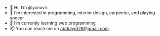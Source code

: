 - 👋 Hi, I’m @yonovri
- 👀 I’m interested in programming, interior design, carpenter, and playing soccer
- 🌱 I’m currently learning web programming
- 📫 You can reach me on abdulyo129@gmail.com

<!---
yonovri/yonovri is a ✨ special ✨ repository because its `README.md` (this file) appears on your GitHub profile.
You can click the Preview link to take a look at your changes.
--->
